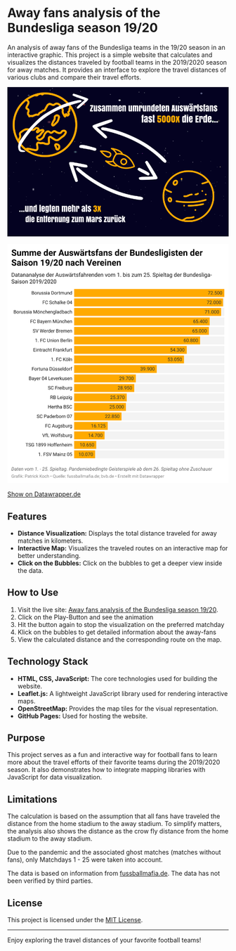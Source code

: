 # Away fans analysis of the Bundesliga season 19/20
An analysis of away fans of the Bundesliga teams in the 19/20 season in an interactive graphic.
This project is a simple website that calculates and visualizes the distances traveled by football teams in the 2019/2020 season for away matches. It provides an interface to explore the travel distances of various clubs and compare their travel efforts.

![From Earth to Mars with football](wp_fans_mars_erde__1000.png)

![most away fans by club](auswaertsfans_19-20_540.png)

[Show on Datawrapper.de](https://datawrapper.dwcdn.net/WCzlu/1/)

## Features

- **Distance Visualization:** Displays the total distance traveled for away matches in kilometers.
- **Interactive Map:** Visualizes the traveled routes on an interactive map for better understanding.
- **Click on the Bubbles:** Click on the bubbles to get a deeper view inside the data.

## How to Use

1. Visit the live site: [Away fans analysis of the Bundesliga season 19/20](https://pkoch12.github.io/auswaertskilometer_19-20/).
2. Click on the Play-Button and see the animation
3. Hit the button again to stop the visualization on the preferred matchday
4. Klick on the bubbles to get detailed information about the away-fans
5. View the calculated distance and the corresponding route on the map.

## Technology Stack

- **HTML, CSS, JavaScript:** The core technologies used for building the website.
- **Leaflet.js:** A lightweight JavaScript library used for rendering interactive maps.
- **OpenStreetMap:** Provides the map tiles for the visual representation.
- **GitHub Pages:** Used for hosting the website.

## Purpose

This project serves as a fun and interactive way for football fans to learn more about the travel efforts of their favorite teams during the 2019/2020 season. It also demonstrates how to integrate mapping libraries with JavaScript for data visualization.

## Limitations

The calculation is based on the assumption that all fans have traveled the distance from the home stadium to the away stadium. To simplify matters, the analysis also shows the distance as the crow fly distance from the home stadium to the away stadium.

Due to the pandemic and the associated ghost matches (matches without fans), only Matchdays 1 - 25 were taken into account.

The data is based on information from [fussballmafia.de](fussballmafia.de). The data has not been verified by third parties.

## License

This project is licensed under the [MIT License](js/LICENSE).

---

Enjoy exploring the travel distances of your favorite football teams!
